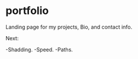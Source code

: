 # portfolio
Landing page for my projects, Bio, and contact info.

Next:

-Shadding.
-Speed.
-Paths. 
